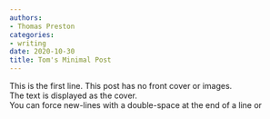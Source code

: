 ```yaml
---
authors:
- Thomas Preston
categories:
- writing
date: 2020-10-30
title: Tom's Minimal Post
---
```

This is the first line.
This post has no front cover or images.  
The text is displayed as the cover.  
You can force new-lines with a double-space at the end of a line or <br>
